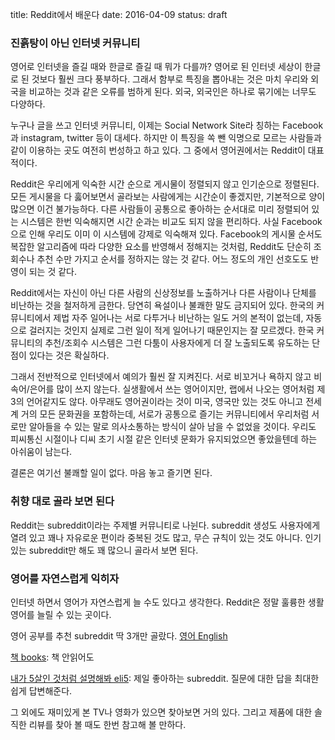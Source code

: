 title: Reddit에서 배운다
date: 2016-04-09
status: draft

### 진흙탕이 아닌 인터넷 커뮤니티
  영어로 인터넷을 즐길 때와 한글로 즐길 때 뭐가 다를까?
  영어로 된 인터넷 세상이 한글로 된 것보다 훨씬 크다 풍부하다. 
  그래서 함부로 특징을 뽑아내는 것은 마치 우리와 외국을 비교하는 것과 같은 오류를 범하게 된다. 외국, 외국인은 하나로 묶기에는 너무도 다양하다.
  
  누구나 글을 쓰고 인터넷 커뮤니티, 이제는 Social Network Site라 칭하는 Facebook과 instagram, twitter 등이 대세다. 
  하지만 이 특징을 쏙 뺀 익명으로 모르는 사람들과 같이 이용하는 곳도 여전히 번성하고 하고 있다. 
  그 중에서 영어권에서는 Reddit이 대표적이다.
  
  Reddit은 우리에게 익숙한 시간 순으로 게시물이 정렬되지 않고 인기순으로 정렬된다.
  모든 게시물을 다 훓어보면서 골라보는 사람에게는 시간순이 좋겠지만, 기본적으로 양이 많으면 이건 불가능하다. 
  다른 사람들이 공통으로 좋아하는 순서대로 미리 정렬되어 있는 시스템은 한번 익숙해지면 시간 순과는 비교도 되지 않을 편리하다.
  사실 Facebook으로 인해 우리도 이미 이 시스템에 강제로 익숙해져 있다. 
  Facebook의 게시물 순서도 복잡한 알고리즘에 따라 다양한 요소를 반영해서 정해지는 것처럼, Reddit도 단순히 조회수나 추천 수만 가지고 순서를 정하지는 않는 것 같다.
  어느 정도의 개인 선호도도 반영이 되는 것 같다.
  
  Reddit에서는 자신이 아닌 다른 사람의 신상정보를 노출하거나 다른 사람이나 단체를 비난하는 것을 철저하게 금한다. 
  당연히 욕설이나 불쾌한 말도 금지되어 있다. 
  한국의 커뮤니티에서 제법 자주 일어나는 서로 다투거나 비난하는 일도 거의 본적이 없는데, 자동으로 걸러지는 것인지 실제로 그런 일이 적게 일어나기 때문인지는 잘 모르겠다.
  한국 커뮤니티의 추천/조회수 시스템은 그런 다툼이 사용자에게 더 잘 노출되도록 유도하는 단점이 있다는 것은 확실하다.
  
  그래서 전반적으로 인터넷에서 예의가 훨씬 잘 지켜진다. 서로 비꼬거나 욕하지 않고 비속어/은어를 많이 쓰지 않는다.
  실생활에서 쓰는 영어이지만, 랩에서 나오는 영어처럼 제 3의 언어같지도 않다.
  아무래도 영어권이라는 것이 미국, 영국만 있는 것도 아니고 전세계 거의 모든 문화권을 포함하는데, 서로가 공통으로 즐기는 커뮤니티에서 우리처럼 서로만 알아들을 수 있는 말로 의사소통하는 방식이 살아 남을 수 없었을 것이다.
  우리도 피씨통신 시절이나 디씨 초기 시절 같은 인터넷 문화가 유지되었으면 좋았을텐데 하는 아쉬움이 남는다.
  
  결론은 여기선 불쾌할 일이 없다. 마음 놓고 즐기면 된다. 
  
### 취향 대로 골라 보면 된다
  Reddit는 subreddit이라는 주제별 커뮤니티로 나뉜다. subreddit 생성도 사용자에게 열려 있고 꽤나 자유로운 편이라 중복된 것도 많고, 무슨 규칙이 있는 것도 아니다.
  인기 있는 subreddit만 해도 꽤 많으니 골라서 보면 된다.

### 영어를 자연스럽게 익히자
  인터넷 하면서 영어가 자연스럽게 늘 수도 있다고 생각한다. 
  Reddit은 정말 훌륭한 생활 영어를 늘릴 수 있는 곳이다.
  
  영어 공부를 추천 subreddit 딱 3개만 골랐다.
  [영어 English](https://www.reddit.com/r/english)

  [책 books](https://www.reddit.com/r/books/): 책 안읽어도 
  
  [내가 5살인 것처럼 설명해봐 eli5](https://www.reddit.com/r/explainlikeimfive): 제일 좋아하는 subreddit. 질문에 대한 답을 최대한 쉽게 답변해준다.

  그 외에도 재미있게 본 TV나 영화가 있으면 찾아보면 거의 있다. 
  그리고 제품에 대한 솔직한 리뷰를 찾아 볼 때도 한번 참고해 볼 만하다. 
  
